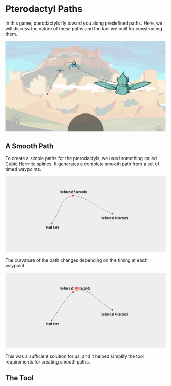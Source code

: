 # Pterodactyl Paths

In this game, pterodactyls fly toward you along predefined paths.  Here, we
will discuss the nature of these paths and the tool we built for constructing
them.

![path-preview](img/path-preview.png)

## A Smooth Path

To create a simple paths for the pterodactyls, we used something called Cubic
Hermite splines.  It generates a complete smooth path from a set of timed
waypoints.

![path-hermite](img/path-hermite.png)

The curvature of the path changes depending on the timing at each waypoint.

![path-hermite](img/path-hermite.gif)

This was a sufficient solution for us, and it helped simplify the tool
requirements for creating smooth paths.

## The Tool

